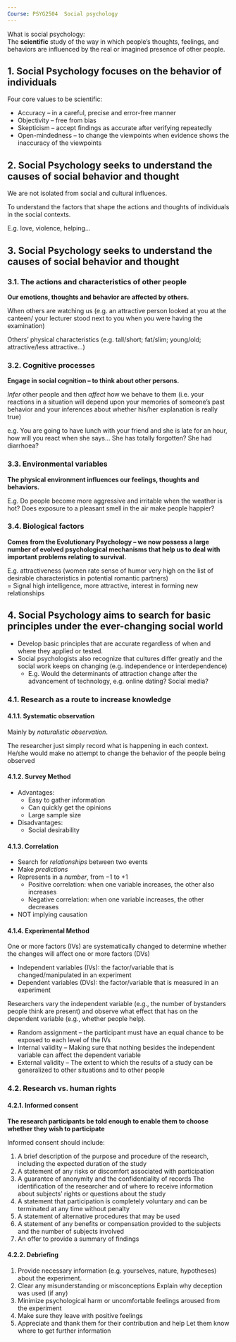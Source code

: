 ```yaml
---
Course: PSYG2504  Social psychology
---
```


What is social psychology:  
The **scientific** study of the way in which people’s thoughts, feelings, and behaviors are influenced by the real or imagined presence of other people.

## 1. Social Psychology focuses on the behavior of individuals

Four core values to be scientific: 

- Accuracy – in a careful, precise and error-free manner
- Objectivity – free from bias
- Skepticism – accept findings as accurate after verifying repeatedly
- Open-mindedness – to change the viewpoints when evidence shows the inaccuracy of the viewpoints

## 2. Social Psychology seeks to understand the causes of social behavior and thought

We are not isolated from social and cultural influences.

To understand the factors that shape the actions and thoughts of individuals in the social contexts.

E.g. love, violence, helping…

## 3. Social Psychology seeks to understand the causes of social behavior and thought

### 3.1. The actions and characteristics of other people

**Our emotions, thoughts and behavior are affected by others.**

When others are watching us (e.g. an attractive person looked at you at the canteen/ your lecturer stood next to you when you were having the examination)

Others’ physical characteristics (e.g. tall/short; fat/slim; young/old; attractive/less attractive…)

### 3.2. Cognitive processes

**Engage in social cognition – to think about other persons.**

*Infer* other people and then *affect* how we behave to them (i.e. your reactions in a situation will depend upon your memories of someone’s past behavior and your inferences about whether his/her explanation is really true)

e.g. You are going to have lunch with your friend and she is late for an hour, how will you react when she says…
She has totally forgotten? She had diarrhoea?

### 3.3. Environmental variables

**The physical environment influences our feelings,  thoughts and behaviors.**

E.g. Do people become more aggressive and irritable when the weather is hot? Does exposure to a pleasant smell in the air make people happier?

### 3.4. Biological factors

**Comes from the Evolutionary Psychology – we now possess a large number of evolved psychological mechanisms that help us to deal with important problems relating to survival.**

E.g. attractiveness (women rate sense of humor very high on the list of desirable characteristics in potential romantic partners)  
 = Signal high intelligence, more attractive, interest in forming new relationships

## 4. Social Psychology aims to search for basic principles under the ever-changing social world

- Develop basic principles that are accurate regardless of when and where they applied or tested.
- Social psychologists also recognize that cultures differ greatly and the social work keeps on changing (e.g. independence or interdependence)
  - E.g. Would the determinants of attraction change after the advancement of technology, e.g. online dating? Social media?

### 4.1. Research as a route to increase knowledge

#### 4.1.1. Systematic observation

Mainly by *naturalistic observation*.

The researcher just simply record what is happening in each context.  
He/she would make no attempt to change the behavior of the people being observed

#### 4.1.2. Survey Method

- Advantages:   
  - Easy to gather information
  - Can quickly get the opinions
  - Large sample size
- Disadvantages:
  - Social desirability

#### 4.1.3. Correlation

- Search for *relationships* between two events
- Make *predictions* 
- Represents in a *number*, from $-1$ to $+1$
  - Positive correlation: when one variable increases, the other also increases
  - Negative correlation: when one variable increases, the other decreases
- NOT implying causation

#### 4.1.4. Experimental Method

One or more factors (IVs) are systematically changed to determine whether the changes will affect one or more factors (DVs)

- Independent variables (IVs): the factor/variable that is changed/manipulated in an experiment
- Dependent variables (DVs): the factor/variable that is measured in an experiment

Researchers vary the independent variable (e.g., the number of bystanders people think are present) and observe what effect that has on the dependent variable (e.g., whether people help).

- Random assignment – the participant must have an equal chance to be exposed to each level of the IVs
- Internal validity – Making sure that nothing besides the independent variable can affect the dependent variable
- External validity – The extent to which the results of a study can be generalized to other situations and to other people

### 4.2. Research vs. human rights

#### 4.2.1. Informed consent

**The research participants be told enough to enable them to choose whether they wish to participate**

Informed consent should include:

1. A brief description of the purpose and procedure of the research, including the expected duration of the study
2. A statement of any risks or discomfort associated with participation
3. A guarantee of anonymity and the confidentiality of records
   The identification of the researcher and of where to receive information about subjects’ rights or questions about the study
4. A statement that participation is completely voluntary and can be terminated at any time without penalty
5. A statement of alternative procedures that may be used
6. A statement of any benefits or compensation provided to the subjects and the number of subjects involved
7. An offer to provide a summary of findings

#### 4.2.2. Debriefing

1. Provide necessary information (e.g. yourselves, nature, hypotheses) about the experiment.
2. Clear any misunderstanding or misconceptions
   Explain why deception was used (if any)
3. Minimize psychological harm or uncomfortable feelings aroused from the experiment
4. Make sure they leave with positive feelings
5. Appreciate and thank them for their contribution and help
   Let them know where to get further information
